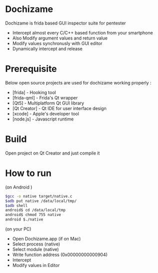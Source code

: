 # Dochizame

Dochizame is frida based GUI inspector suite for pentester 

 - Intercept almost every C/C++ based function from your smartphone 
 - Also Modify argument values and return value
 - Modify values synchronusly with GUI editor 
 - Dynamically intercept and release 

# Prerequisite 

Below open source projects are used for dochizame working properly : 

* [frida] - Hooking tool 
* [frida-qml] - Frida's Qt wrapper
* [Qt5] - Multiplatform Qt GUI library 
* [Qt Creator] - Qt IDE for user interface design 
* [xcode] - Apple's developer tool
* [node.js] - Javascript runtime 

# Build 

Open project on Qt Creator and just compile it
 
# How to run 
(on Android )
```bash
$gcc -o native target/native.c 
$adb put native /data/local/tmp/
$adb shell
android$ cd /data/local/tmp
android$ chmod 755 native 
android $./native 
```
(on your PC) 
* Open Dochizame.app (if on Mac) 
* Select process (native)
* Select module (native)
* Write function address (0x00000000000904)  
* Intercept
* Modify values in Editor 







